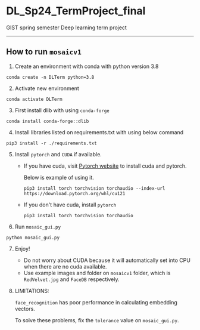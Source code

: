 # DL_Sp24_TermProject_final

GIST spring semester Deep learning term project

---

## How to run `mosaicv1`

1. Create an environment with conda with python version 3.8
  ``` {powershell}
  conda create -n DLTerm python=3.8
  ```

2. Activate new environment
  ``` {powershell}
  conda activate DLTerm
  ```
   
3. First install dlib with using `conda-forge`

  ``` {powershell}
  conda install conda-forge::dlib
  ```

4. Install libraries listed on requirements.txt with using below command
  ``` {powershell}
  pip3 install -r ./requirements.txt
  ```

5. Install `pytorch` and `CUDA` if available.

    * If you have cuda, visit [Pytorch website](https://pytorch.org/get-started/locally/) to install cuda and pytorch.

       Below is example of using it.
      ``` {powershell}
      pip3 install torch torchvision torchaudio --index-url https://download.pytorch.org/whl/cu121
      ```
    * If you don't have cuda, install `pytorch`
      ``` {powershell}
      pip3 install torch torchvision torchaudio
      ```

6. Run `mosaic_gui.py`
  ``` {powershell}
  python mosaic_gui.py
  ```
7. Enjoy!
   * Do not worry about CUDA because it will automatically set into CPU when there are no cuda available.
   * Use example images and folder on `mosaicv1` folder, which is `RedVelvet.jpg` and `FaceDB` respectively.

8. LIMITATIONS:
   
   `face_recognition` has poor performance in calculating embedding vectors.

    To solve these problems, fix the `tolerance` value on `mosaic_gui.py`. 
